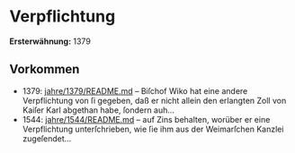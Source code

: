 # Verpflichtung

**Ersterwähnung:** 1379

## Vorkommen
- 1379: [jahre/1379/README.md](../jahre/1379/README.md) – Biſchof Wiko hat eine andere Verpflichtung von ſi
gegeben, daß er nicht allein den erlangten Zoll von Kaiſer
Karl abgethan habe, ſondern auh...
- 1544: [jahre/1544/README.md](../jahre/1544/README.md) – auf Zins behalten, worüber
er eine Verpflichtung unterſchrieben, wie ſie ihm aus der
Weimarſchen Kanzlei zugeſendet...
